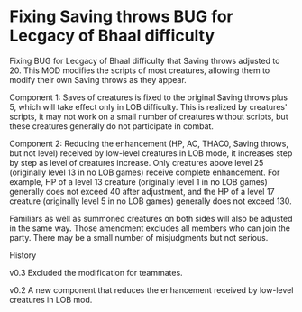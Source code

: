 # Fixing Saving throws BUG for Lecgacy of Bhaal difficulty

Fixing BUG for Lecgacy of Bhaal difficulty that Saving throws adjusted to 20.
This MOD modifies the scripts of most creatures, allowing them to modify their own Saving throws as they appear.

Component 1: Saves of creatures is fixed to the original Saving throws plus 5, which will take effect only in LOB difficulty.
This is realized by creatures' scripts, it may not work on a small number of creatures without scripts, but these creatures generally do not participate in combat.

Component 2:  Reducing the enhancement (HP, AC, THAC0, Saving throws, but not level) received by low-level creatures in LOB mode, it increases step by step as level of creatures increase. Only creatures above level 25 (originally level 13 in no LOB games) receive complete enhancement.
For example, HP of a level 13 creature (originally level 1 in no LOB games) generally does not exceed 40 after adjustment, and the HP of a level 17 creature (originally level 5 in no LOB games) generally does not exceed 130.

Familiars as well as summoned creatures on both sides will also be adjusted in the same way.
Those amendment excludes all members who can join the party. There may be a small number of misjudgments but not serious. 


History

v0.3 Excluded the modification for teammates.

v0.2 A new component that reduces the enhancement received by low-level creatures in LOB mod.